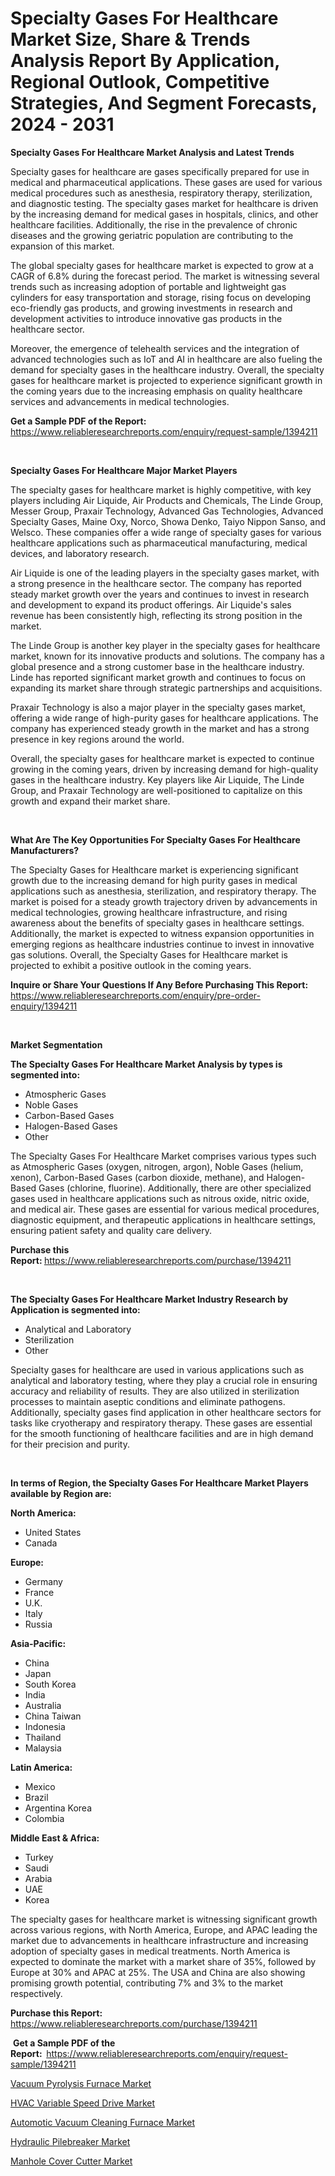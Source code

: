 <p><h1>Specialty Gases For Healthcare Market Size, Share & Trends Analysis Report By Application, Regional Outlook, Competitive Strategies, And Segment Forecasts, 2024 - 2031</h1></p><p><strong>Specialty Gases For Healthcare Market Analysis and Latest Trends</strong></p>
<p><p>Specialty gases for healthcare are gases specifically prepared for use in medical and pharmaceutical applications. These gases are used for various medical procedures such as anesthesia, respiratory therapy, sterilization, and diagnostic testing. The specialty gases market for healthcare is driven by the increasing demand for medical gases in hospitals, clinics, and other healthcare facilities. Additionally, the rise in the prevalence of chronic diseases and the growing geriatric population are contributing to the expansion of this market.</p><p>The global specialty gases for healthcare market is expected to grow at a CAGR of 6.8% during the forecast period. The market is witnessing several trends such as increasing adoption of portable and lightweight gas cylinders for easy transportation and storage, rising focus on developing eco-friendly gas products, and growing investments in research and development activities to introduce innovative gas products in the healthcare sector.</p><p>Moreover, the emergence of telehealth services and the integration of advanced technologies such as IoT and AI in healthcare are also fueling the demand for specialty gases in the healthcare industry. Overall, the specialty gases for healthcare market is projected to experience significant growth in the coming years due to the increasing emphasis on quality healthcare services and advancements in medical technologies.</p></p>
<p><strong>Get a Sample PDF of the Report:&nbsp;</strong> <a href="https://www.reliableresearchreports.com/enquiry/request-sample/1394211">https://www.reliableresearchreports.com/enquiry/request-sample/1394211</a></p>
<p>&nbsp;</p>
<p><strong>Specialty Gases For Healthcare Major Market Players</strong></p>
<p><p>The specialty gases for healthcare market is highly competitive, with key players including Air Liquide, Air Products and Chemicals, The Linde Group, Messer Group, Praxair Technology, Advanced Gas Technologies, Advanced Specialty Gases, Maine Oxy, Norco, Showa Denko, Taiyo Nippon Sanso, and Welsco. These companies offer a wide range of specialty gases for various healthcare applications such as pharmaceutical manufacturing, medical devices, and laboratory research.</p><p>Air Liquide is one of the leading players in the specialty gases market, with a strong presence in the healthcare sector. The company has reported steady market growth over the years and continues to invest in research and development to expand its product offerings. Air Liquide's sales revenue has been consistently high, reflecting its strong position in the market.</p><p>The Linde Group is another key player in the specialty gases for healthcare market, known for its innovative products and solutions. The company has a global presence and a strong customer base in the healthcare industry. Linde has reported significant market growth and continues to focus on expanding its market share through strategic partnerships and acquisitions.</p><p>Praxair Technology is also a major player in the specialty gases market, offering a wide range of high-purity gases for healthcare applications. The company has experienced steady growth in the market and has a strong presence in key regions around the world.</p><p>Overall, the specialty gases for healthcare market is expected to continue growing in the coming years, driven by increasing demand for high-quality gases in the healthcare industry. Key players like Air Liquide, The Linde Group, and Praxair Technology are well-positioned to capitalize on this growth and expand their market share.</p></p>
<p>&nbsp;</p>
<p><strong>What Are The Key Opportunities For Specialty Gases For Healthcare Manufacturers?</strong></p>
<p><p>The Specialty Gases for Healthcare market is experiencing significant growth due to the increasing demand for high purity gases in medical applications such as anesthesia, sterilization, and respiratory therapy. The market is poised for a steady growth trajectory driven by advancements in medical technologies, growing healthcare infrastructure, and rising awareness about the benefits of specialty gases in healthcare settings. Additionally, the market is expected to witness expansion opportunities in emerging regions as healthcare industries continue to invest in innovative gas solutions. Overall, the Specialty Gases for Healthcare market is projected to exhibit a positive outlook in the coming years.</p></p>
<p><strong>Inquire or Share Your Questions If Any Before Purchasing This Report:</strong> <a href="https://www.reliableresearchreports.com/enquiry/pre-order-enquiry/1394211">https://www.reliableresearchreports.com/enquiry/pre-order-enquiry/1394211</a></p>
<p>&nbsp;</p>
<p><strong>Market Segmentation</strong></p>
<p><strong>The Specialty Gases For Healthcare Market Analysis by types is segmented into:</strong></p>
<p><ul><li>Atmospheric Gases</li><li>Noble Gases</li><li>Carbon-Based Gases</li><li>Halogen-Based Gases</li><li>Other</li></ul></p>
<p><p>The Specialty Gases For Healthcare Market comprises various types such as Atmospheric Gases (oxygen, nitrogen, argon), Noble Gases (helium, xenon), Carbon-Based Gases (carbon dioxide, methane), and Halogen-Based Gases (chlorine, fluorine). Additionally, there are other specialized gases used in healthcare applications such as nitrous oxide, nitric oxide, and medical air. These gases are essential for various medical procedures, diagnostic equipment, and therapeutic applications in healthcare settings, ensuring patient safety and quality care delivery.</p></p>
<p><strong>Purchase this Report:&nbsp;</strong><a href="https://www.reliableresearchreports.com/purchase/1394211">https://www.reliableresearchreports.com/purchase/1394211</a></p>
<p>&nbsp;</p>
<p><strong>The Specialty Gases For Healthcare Market Industry Research by Application is segmented into:</strong></p>
<p><ul><li>Analytical and Laboratory</li><li>Sterilization</li><li>Other</li></ul></p>
<p><p>Specialty gases for healthcare are used in various applications such as analytical and laboratory testing, where they play a crucial role in ensuring accuracy and reliability of results. They are also utilized in sterilization processes to maintain aseptic conditions and eliminate pathogens. Additionally, specialty gases find application in other healthcare sectors for tasks like cryotherapy and respiratory therapy. These gases are essential for the smooth functioning of healthcare facilities and are in high demand for their precision and purity.</p></p>
<p>&nbsp;</p>
<p><strong>In terms of Region, the Specialty Gases For Healthcare Market Players available by Region are:</strong></p>
<p>
    <p> <strong> North America: </strong>
        <ul>
            <li>United States</li>
            <li>Canada</li>
        </ul>
        </p> 
    <p> <strong> Europe: </strong>
        <ul>
            <li>Germany</li>
            <li>France</li>
            <li>U.K.</li>
            <li>Italy</li>
            <li>Russia</li>
        </ul>
        </p> 
    <p> <strong> Asia-Pacific: </strong>
        <ul>
            <li>China</li>
            <li>Japan</li>
            <li>South Korea</li>
            <li>India</li>
            <li>Australia</li>
            <li>China Taiwan</li>
            <li>Indonesia</li>
            <li>Thailand</li>
            <li>Malaysia</li>
        </ul>
        </p> 
    <p> <strong> Latin America: </strong>
        <ul>
            <li>Mexico</li>
            <li>Brazil</li>
            <li>Argentina Korea</li>
            <li>Colombia</li>
        </ul>
        </p> 
    <p> <strong> Middle East & Africa: </strong>
        <ul>
            <li>Turkey</li>
            <li>Saudi</li>
            <li>Arabia</li>
            <li>UAE</li>
            <li>Korea</li>
        </ul>
    </p>
    </p>
<p><p>The specialty gases for healthcare market is witnessing significant growth across various regions, with North America, Europe, and APAC leading the market due to advancements in healthcare infrastructure and increasing adoption of specialty gases in medical treatments. North America is expected to dominate the market with a market share of 35%, followed by Europe at 30% and APAC at 25%. The USA and China are also showing promising growth potential, contributing 7% and 3% to the market respectively.</p></p>
<p><strong>Purchase this Report: </strong><a href="https://www.reliableresearchreports.com/purchase/1394211">https://www.reliableresearchreports.com/purchase/1394211</a></p>
<p>&nbsp;<strong>Get a Sample PDF of the Report:&nbsp;&nbsp;</strong><a href="https://www.reliableresearchreports.com/enquiry/request-sample/1394211">https://www.reliableresearchreports.com/enquiry/request-sample/1394211</a></p>
<p><strong></strong></p>
<p><p><a href="https://medium.com/@fionabuckland777/vacuum-pyrolysis-furnace-market-outlook-industry-overview-and-forecast-2024-to-2031-20abadb23ab6">Vacuum Pyrolysis Furnace Market</a></p><p><a href="https://medium.com/@fionabuckland777/hvac-variable-speed-drive-market-comprehensive-assessment-by-type-application-and-geography-4e1ef7d5b8df">HVAC Variable Speed Drive Market</a></p><p><a href="https://medium.com/@fionabuckland777/automotic-vacuum-cleaning-furnace-market-the-key-to-successful-business-strategy-forecast-till-969daf7439ee">Automotic Vacuum Cleaning Furnace Market</a></p><p><a href="https://medium.com/p/af8783b351d3/edit">Hydraulic Pilebreaker Market</a></p><p><a href="https://medium.com/@fionabuckland777/manhole-cover-cutter-market-outlook-industry-overview-and-forecast-2024-to-2031-1cbc82e70fab">Manhole Cover Cutter Market</a></p></p>